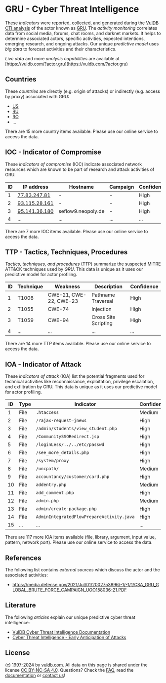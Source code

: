 # GRU - Cyber Threat Intelligence

These _indicators_ were reported, collected, and generated during the [VulDB CTI analysis](https://vuldb.com/?kb.cti) of the actor known as [GRU](https://vuldb.com/?actor.gru). The _activity monitoring_ correlates data from social media, forums, chat rooms, and darknet markets. It helps to determine associated actors, specific activities, expected intentions, emerging research, and ongoing attacks. Our unique _predictive model_ uses _big data_ to forecast activities and their characteristics.

_Live data_ and more _analysis capabilities_ are available at [https://vuldb.com/?actor.gru](https://vuldb.com/?actor.gru)

## Countries

These _countries_ are directly (e.g. origin of attacks) or indirectly (e.g. access by proxy) associated with GRU:

* [US](https://vuldb.com/?country.us)
* [RU](https://vuldb.com/?country.ru)
* [RO](https://vuldb.com/?country.ro)
* ...

There are 15 more country items available. Please use our online service to access the data.

## IOC - Indicator of Compromise

These _indicators of compromise_ (IOC) indicate associated network resources which are known to be part of research and attack activities of GRU.

ID | IP address | Hostname | Campaign | Confidence
-- | ---------- | -------- | -------- | ----------
1 | [77.83.247.81](https://vuldb.com/?ip.77.83.247.81) | - | - | High
2 | [93.115.28.161](https://vuldb.com/?ip.93.115.28.161) | - | - | High
3 | [95.141.36.180](https://vuldb.com/?ip.95.141.36.180) | seflow9.neopoly.de | - | High
4 | ... | ... | ... | ...

There are 7 more IOC items available. Please use our online service to access the data.

## TTP - Tactics, Techniques, Procedures

_Tactics, techniques, and procedures_ (TTP) summarize the suspected MITRE ATT&CK techniques used by _GRU_. This data is unique as it uses our predictive model for actor profiling.

ID | Technique | Weakness | Description | Confidence
-- | --------- | -------- | ----------- | ----------
1 | T1006 | CWE-21, CWE-22, CWE-23 | Pathname Traversal | High
2 | T1055 | CWE-74 | Injection | High
3 | T1059 | CWE-94 | Cross Site Scripting | High
4 | ... | ... | ... | ...

There are 14 more TTP items available. Please use our online service to access the data.

## IOA - Indicator of Attack

These _indicators of attack_ (IOA) list the potential fragments used for technical activities like reconnaissance, exploitation, privilege escalation, and exfiltration by GRU. This data is unique as it uses our predictive model for actor profiling.

ID | Type | Indicator | Confidence
-- | ---- | --------- | ----------
1 | File | `.htaccess` | Medium
2 | File | `/?ajax-request=jnews` | High
3 | File | `/admin/students/view_student.php` | High
4 | File | `/CommunitySSORedirect.jsp` | High
5 | File | `/loginLess/../../etc/passwd` | High
6 | File | `/see_more_details.php` | High
7 | File | `/system/proxy` | High
8 | File | `/uncpath/` | Medium
9 | File | `accountancy/customer/card.php` | High
10 | File | `addentry.php` | Medium
11 | File | `add_comment.php` | High
12 | File | `admin.php` | Medium
13 | File | `admin/create-package.php` | High
14 | File | `AdminIntegratedFlowPrepareActivity.java` | High
15 | ... | ... | ...

There are 117 more IOA items available (file, library, argument, input value, pattern, network port). Please use our online service to access the data.

## References

The following list contains _external sources_ which discuss the actor and the associated activities:

* https://media.defense.gov/2021/Jul/01/2002753896/-1/-1/1/CSA_GRU_GLOBAL_BRUTE_FORCE_CAMPAIGN_UOO158036-21.PDF

## Literature

The following _articles_ explain our unique predictive cyber threat intelligence:

* [VulDB Cyber Threat Intelligence Documentation](https://vuldb.com/?kb.cti)
* [Cyber Threat Intelligence - Early Anticipation of Attacks](https://www.scip.ch/en/?labs.20201022)

## License

(c) [1997-2024](https://vuldb.com/?kb.changelog) by [vuldb.com](https://vuldb.com/?kb.about). All data on this page is shared under the license [CC BY-NC-SA 4.0](https://creativecommons.org/licenses/by-nc-sa/4.0/). Questions? Check the [FAQ](https://vuldb.com/?kb.faq), read the [documentation](https://vuldb.com/?kb) or [contact us](https://vuldb.com/?contact)!

